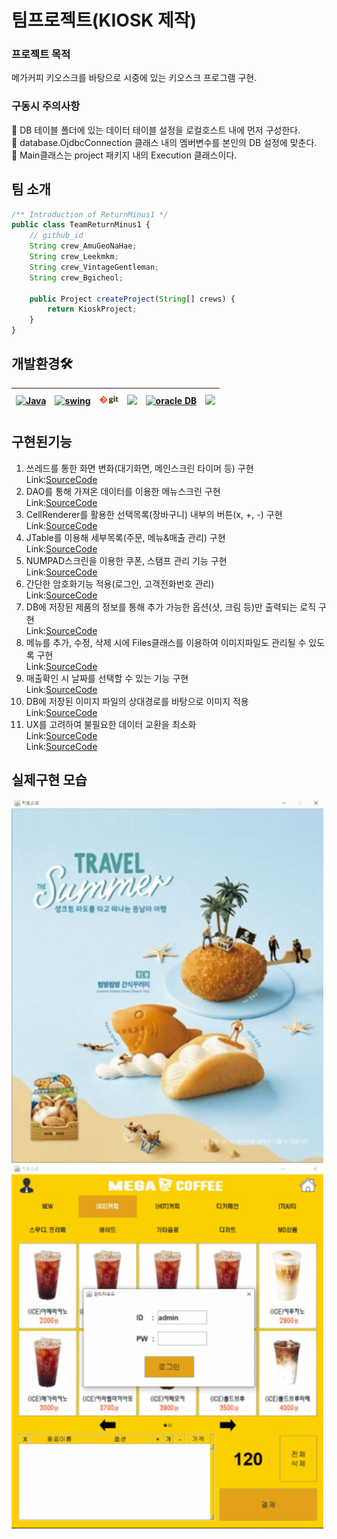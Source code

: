 # 팀프로젝트(KIOSK 제작)

### 프로젝트 목적

 메가커피 키오스크를 바탕으로 시중에 있는 키오스크 프로그램 구현.

### 구동시 주의사항
 
💬 DB 테이블 폴더에 있는 데이터 테이블 설정을 로컬호스트 내에 먼저 구성한다. <br>
💬 database.OjdbcConnection 클래스 내의 멤버변수를 본인의 DB 설정에 맞춘다. <br>
💬 Main클래스는 project 패키지 내의 Execution 클래스이다. <br>

## 팀 소개
```javascript 
/** Introduction of ReturnMinus1 */  
public class TeamReturnMinus1 {
	// github_id
	String crew_AmuGeoNaHae;
	String crew_Leekmkm;
	String crew_VintageGentleman;
	String crew_Bgicheol;
	
	public Project createProject(String[] crews) {
		return KioskProject;
	}
}
``` 
## 개발환경🛠️
| [<img src="https://i.namu.wiki/i/SYrBI_p_biVutwbD1BAgay_FQMbcUHSvomKVjKnhZiIc0i_BlCRiYyPN0aB8Ye8aoD5S4YQaXy8o5YvA8nHa1ppT408YHFz0U3LmH8ZQUmD--npomEE5Ex4vhEH5DHXNQ7nmfanMyaoUKJ6QZK3niQ.svg" alt="Java" width="30">](https://www.oracle.com/) |  [<img src="https://mpng.subpng.com/20180509/jpw/kisspng-swing-graphical-user-interface-javafx-java-foundat-5af37e6e6700f8.6663967215259070544219.jpg" alt="swing" width="30">](https:///www.oracle.com/) | [<img src="https://raw.githubusercontent.com/github/explore/80688e429a7d4ef2fca1e82350fe8e3517d3494d/topics/git/git.png" alt="Git" width="30">](https://git-scm.com/) |  [<img src="https://www.eclipse.org/downloads/assets/public/images/logo-eclipse.png" width="30">](https://www.eclipse.org/) | [<img src="https://i.namu.wiki/i/RG9FxI230sOdulAeM6NgoU8pro9a27mCR9ZnkCtTVaAW0xdE59ewXvDXlFPj9BneL9xHshhiGizHd38W3_TbQmElm1x3HnIc5jow_JVQKVL1qVXQOoB-qkUsFQAKq_rzc3kKLDD4uK4BwUCM1B4vzA.webp" alt="oracle DB" width="60">](https://www.oracle.com/) | [<img src="https://avatars.githubusercontent.com/u/9919?s=200&v=4" width="30">](https://github.com/)  |
|---|---|---|---|---|---|

## 구현된기능
1. 쓰레드를 통한 화면 변화(대기화면, 메인스크린 타이머 등) 구현<br>
Link:[SourceCode](https://github.com/AmuGeoNaHae/Kiosk_Project/blob/master/src/project/WaitingScreen.java, "Thread link")
2. DAO를 통해 가져온 데이터를 이용한 메뉴스크린 구현<br>
Link:[SourceCode](https://github.com/AmuGeoNaHae/Kiosk_Project/blob/master/src/database/dao/DataCollection.java, "MenuScreen link")
3. CellRenderer를 활용한 선택목록(장바구니) 내부의 버튼(x, +, -) 구현<br>
Link:[SourceCode](https://github.com/AmuGeoNaHae/Kiosk_Project/tree/master/src/main_menu/order_list, "OrderList link")
4. JTable를 이용해 세부목록(주문, 메뉴&매출 관리) 구현<br>
Link:[SourceCode](https://github.com/AmuGeoNaHae/Kiosk_Project/blob/master/src/manager/menu_management/ManagerModeScreen.java, "JTable link")
5. NUMPAD스크린을 이용한 쿠폰, 스탬프 관리 기능 구현<br>
Link:[SourceCode](https://github.com/AmuGeoNaHae/Kiosk_Project/blob/master/src/phone_button/PhoneNumberScreen.java, "Numpad link")
6. 간단한 암호화기능 적용(로그인, 고객전화번호 관리)<br>
Link:[SourceCode](https://github.com/AmuGeoNaHae/Kiosk_Project/blob/master/src/project/Encryption.java, "Encryption link")
7. DB에 저장된 제품의 정보를 통해 추가 가능한 옵션(샷, 크림 등)만 출력되는 로직 구현<br>
Link:[SourceCode](https://github.com/AmuGeoNaHae/Kiosk_Project/blob/master/src/option/OptionScreen.java, "Option link")
8. 메뉴를 추가, 수정, 삭제 시에 Files클래스를 이용하여 이미지파일도 관리될 수 있도록 구현<br>
Link:[SourceCode](https://github.com/AmuGeoNaHae/Kiosk_Project/blob/master/src/database/dao/ProductDAO.java, "Management link")
9. 매출확인 시 날짜를 선택할 수 있는 기능 구현<br>
Link:[SourceCode](https://github.com/AmuGeoNaHae/Kiosk_Project/blob/master/src/manager/confirm_sale/Date_Picker.java, "DatePicker link")
10. DB에 저장된 이미지 파일의 상대경로를 바탕으로 이미지 적용<br>
Link:[SourceCode](https://github.com/AmuGeoNaHae/Kiosk_Project/blob/master/DB%20table/product%20INSERT.sql, "ImageDirectory link")
11. UX를 고려하여 불필요한 데이터 교환을 최소화<br>
Link:[SourceCode](https://github.com/AmuGeoNaHae/Kiosk_Project/blob/master/src/project/PosFrame.java, "DataExchange link")<br>
Link:[SourceCode](https://github.com/AmuGeoNaHae/Kiosk_Project/blob/master/src/manager/menu_management/CloseCheckDialog.java, "DataExchange link")

## 실제구현 모습
<img src=".\images\Example_Images\PaymentFlow.gif" alt="결제 흐름" width="500">  <img src=".\images\Example_Images\ManagerFlow.gif" alt="관리자모드 흐름" width="500" >


